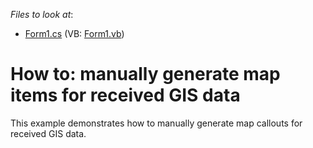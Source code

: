 <!-- default file list -->
*Files to look at*:

* [Form1.cs](./CS/WinForms_MapControl_InformationLayer/Form1.cs) (VB: [Form1.vb](./VB/WinForms_MapControl_InformationLayer/Form1.vb))
<!-- default file list end -->
# How to: manually generate map items for received GIS data


This example demonstrates how to manually generate map callouts for received GIS data.

<br/>


